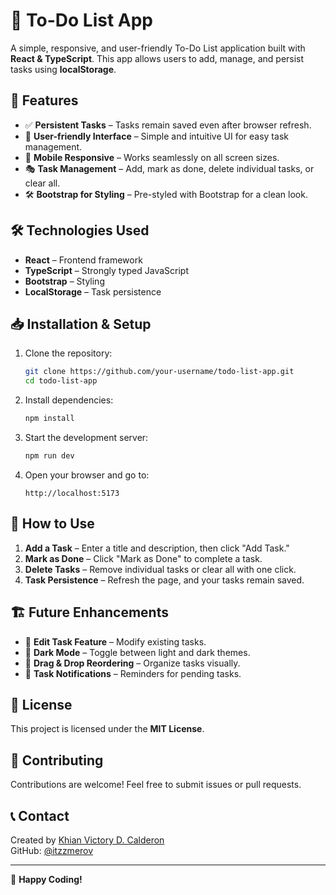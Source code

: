 # 📌 To-Do List App

A simple, responsive, and user-friendly To-Do List application built with **React & TypeScript**. This app allows users to add, manage, and persist tasks using **localStorage**.

## 🚀 Features
- ✅ **Persistent Tasks** – Tasks remain saved even after browser refresh.
- 🎨 **User-friendly Interface** – Simple and intuitive UI for easy task management.
- 📱 **Mobile Responsive** – Works seamlessly on all screen sizes.
- 🎭 **Task Management** – Add, mark as done, delete individual tasks, or clear all.
- 🛠 **Bootstrap for Styling** – Pre-styled with Bootstrap for a clean look.

## 🛠 Technologies Used
- **React** – Frontend framework
- **TypeScript** – Strongly typed JavaScript
- **Bootstrap** – Styling
- **LocalStorage** – Task persistence

## 📥 Installation & Setup
1. Clone the repository:
   ```sh
   git clone https://github.com/your-username/todo-list-app.git
   cd todo-list-app
   ```
2. Install dependencies:
   ```sh
   npm install
   ```
3. Start the development server:
   ```sh
   npm run dev
   ```
4. Open your browser and go to:
   ```
   http://localhost:5173
   ```

## 🎯 How to Use
1. **Add a Task** – Enter a title and description, then click "Add Task."
2. **Mark as Done** – Click "Mark as Done" to complete a task.
3. **Delete Tasks** – Remove individual tasks or clear all with one click.
4. **Task Persistence** – Refresh the page, and your tasks remain saved.

## 🏗 Future Enhancements
- 📝 **Edit Task Feature** – Modify existing tasks.
- 🎨 **Dark Mode** – Toggle between light and dark themes.
- 📌 **Drag & Drop Reordering** – Organize tasks visually.
- 🔔 **Task Notifications** – Reminders for pending tasks.

## 📜 License
This project is licensed under the **MIT License**.

## 🙌 Contributing
Contributions are welcome! Feel free to submit issues or pull requests.

## 📞 Contact
Created by [Khian Victory D. Calderon](https://khian.netlify.app/)  
GitHub: [@itzzmerov](https://github.com/itzzmerov)

---

🚀 **Happy Coding!**

